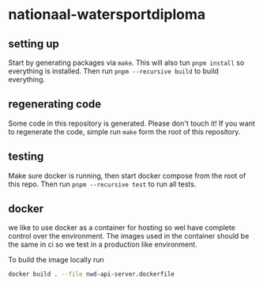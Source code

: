 # nationaal-watersportdiploma

## setting up

Start by generating packages via `make`. This will also tun `pnpm install` so everything is installed. Then run `pnpm --recursive build` to build everything.

## regenerating code

Some code in this repository is generated. Please don't touch it! If you want to regenerate the
code, simple run `make` form the root of this repository.

## testing

Make sure docker is running, then start docker compose from the root of this repo. Then run `pnpm --recursive test` to run all tests.

## docker

we like to use docker as a container for hosting so wel have complete control over the environment. The images used in the container should be the same in ci so we test in a production like environment.

To build the image locally run

```sh
docker build . --file nwd-api-server.dockerfile
```
